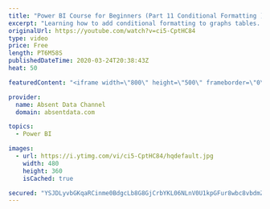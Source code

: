 ```yaml
---
title: "Power BI Course for Beginners (Part 11 Conditional Formatting )"
excerpt: "Learning how to add conditional formatting to graphs tables. Utilize colors and icons to deliver quick insights"
originalUrl: https://youtube.com/watch?v=ci5-CptHC84
type: video
price: Free
length: PT6M58S
publishedDateTime: 2020-03-24T20:38:43Z
heat: 50

featuredContent: "<iframe width=\"800\" height=\"500\" frameborder=\"0\" src=\"https://www.youtube.com/embed/ci5-CptHC84\" allow=\"accelerometer; autoplay; encrypted-media; gyroscope; picture-in-picture\" allowfullscreen></iframe>"

provider:
  name: Absent Data Channel
  domain: absentdata.com

topics:
  - Power BI

images:
  - url: https://i.ytimg.com/vi/ci5-CptHC84/hqdefault.jpg
    width: 480
    height: 360
    isCached: true

secured: "YSJDLyvbGKqaRCinme0BdgcLb8G8GjCrbYKL06NLnV0U1kpGFur8wbc8vbdmZBaeuxdxtsQIFm9Y260krFtc0NpeK9xExGSsa89C3ZBm8CSgmB1fW5sCWscSO5zrjLXUxohkoAwCAj3kVF+pOJxxr5MIGcXENLfs/ISB+dxDm2aZKXlR6uy/CnLWIgBcBlMEmOYwgIiGMTucTEqPr2nqodRSdki3hQcHCTBng2Zspcl6Y2nIX1krNtwqe+lsDIgDo/L5K0hhz4nCgCyY0u15LzC2z+WZHJIUlcOpooVEYu/ltI8Ssw2x5HP3pfc/48rYuQ8ZXpH6EEW02EkyqDlCPS4dmkc2OCZ8RqwFey5LnsDdYxXg0+b4cw31rQh8dWJO3ca5YYiD6DHXkGW4/4ePOBTyKEF2fMY4n224dYieo4E=;TdL8/N3LvnMEfOeukKG/nA=="
---
```


